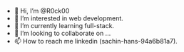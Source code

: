 - 👋 Hi, I’m @R0ck00
- 👀 I’m interested in web development.
- 🌱 I’m currently learning full-stack.
- 💞️ I’m looking to collaborate on ...
- 📫 How to reach me linkedin (sachin-hans-94a6b81a7).

<!---
R0ck00/R0ck00 is a ✨ special ✨ repository because its `README.md` (this file) appears on your GitHub profile.
You can click the Preview link to take a look at your changes.
--->
